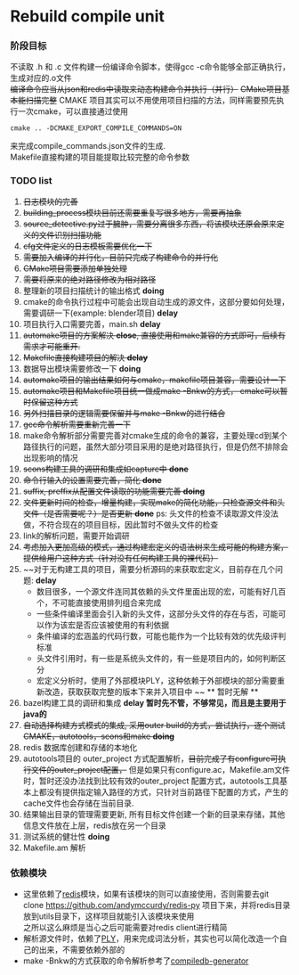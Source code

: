 # Rebuild compile unit

### 阶段目标
不读取 .h 和 .c 文件构建一份编译命令脚本，使得gcc -c命令能够全部正确执行，生成对应的.o文件 \
~~编译命令应当从json和redis中读取来动态构建命令并执行（并行）~~
~~CMake项目基本能扫描完整~~ CMAKE 项目其实可以不用使用项目扫描的方法，同样需要预先执行一次cmake，可以直接通过使用

    
    cmake .. -DCMAKE_EXPORT_COMPILE_COMMANDS=ON

来完成compile_commands.json文件的生成. \
Makefile直接构建的项目能提取比较完整的命令参数

### TODO list
1. ~~日志模块的完善~~
2. ~~building_process模块目前还需要重复写很多地方，需要再抽象~~
3. ~~source_detective.py过于臃肿，需要分离很多东西，将该模块还原会原来定义的文件识别扫描功能~~
4. ~~cfg文件定义的日志模板需要优化一下~~
5. ~~需要加入编译的并行化，目前只完成了构建命令的并行化~~
6. ~~CMake项目需要添加单独处理~~
7. ~~需要将原来的绝对路径修改为相对路径~~
8. 整理新的项目扫描统计的输出格式 **doing**
9. cmake的命令执行过程中可能会出现自动生成的源文件，这部分要如何处理，需要调研一下(example: blender项目) **delay**
10. 项目执行入口需要完善，main.sh **delay**
11. ~~automake项目的方案解决 **close**, 直接使用和make兼容的方式即可，后续有需求才可能重开.~~
12. ~~Makefile直接构建项目的解决 **delay**~~
13. 数据导出模块需要修改一下 **doing**
14. ~~automake项目的输出结果如何与cmake，makefile项目兼容，需要设计一下~~
15. ~~automake项目和Makefile项目统一做成make -Bnkw的方式， cmake可以暂时保留这种方式~~
16. ~~另外扫描目录的逻辑需要保留并与make -Bnkw的进行结合~~
17. ~~gcc命令解析需要重新完善一下~~
18. make命令解析部分需要完善对cmake生成的命令的兼容，主要处理cd到某个路径执行的问题，虽然大部分项目采用的是绝对路径执行，但是仍然不排除会出现影响的情况
19. ~~scons构建工具的调研和集成如capture中 **done**~~
20. ~~命令行输入的设置需要完善，简化 **done**~~
21. ~~suffix, preffix从配置文件读取的功能需要完善 **doing**~~
22. ~~文件更新时间的检查，增量构建，实现make的简化功能，只检查源文件和头文件（是否需要呢？）是否更新 **done**~~ ps: 头文件的检查不读取源文件没法做，不符合现在的项目目标，因此暂时不做头文件的检查
23. link的解析问题，需要开始调研
24. ~~考虑加入更加高级的模式，通过构建宏定义的语法树来生成可能的构建方案，提供给用户这种方式（针对没有任何构建工具的裸代码）~~
25. ~~对于无构建工具的项目，需要分析源码的来获取宏定义，目前存在几个问题: **delay**
    * 数目很多，一个源文件连同其依赖的头文件里面出现的宏，可能有好几百个，不可能直接使用排列组合来完成
    * 一些条件编译里面会引入新的头文件，这部分头文件的存在与否，可能可以作为该宏是否应该被使用的有利依据
    * 条件编译的宏涵盖的代码行数，可能也能作为一个比较有效的优先级评判标准
    * 头文件引用时，有一些是系统头文件的，有一些是项目内的，如何判断区分
    * 宏定义分析时，使用了外部模块PLY，这种依赖于外部模块的部分需要重新改造，获取获取完整的版本下来并入项目中
    ~~ ** 暂时无解 **
26. bazel构建工具的调研和集成 **delay 暂时先不管，不够常见，而且是主要用于java的**
27. ~~自动选择构建方式模式的集成, 采用outer build的方式，尝试执行，逐个测试CMAKE，autotools，scons和make **doing**~~
28. redis 数据库创建和存储的本地化
29. autotools项目的 outer_project 方式配置解析，~~目前完成了有configure可执行文件的outer_project配置，~~ 但是如果只有configure.ac，Makefile.am文件时，暂时还没办法找到比较有效的outer_project 配置方式，autotools工具基本上都没有提供指定输入路径的方式，只针对当前路径下配置的方式，产生的cache文件也会存储在当前目录.
30. 结果输出目录的管理需要更新, 所有目标文件创建一个新的目录来存储，其他信息文件放在上层，redis放在另一个目录
31. 测试系统的健壮性 **doing**
32. Makefile.am 解析



### 依赖模块
* 这里依赖了[redis](https://pypi.python.org/pypi/redis/2.10.6)模块，如果有该模块的则可以直接使用，否则需要去git clone https://github.com/andymccurdy/redis-py 项目下来，并将redis目录放到utils目录下，这样项目就能引入该模块来使用 \
之所以这么麻烦是当心之后可能需要对redis client进行精简
* 解析源文件时，依赖了[PLY](https://pypi.python.org/pypi/ply)，用来完成词法分析，其实也可以简化改造一个自己的出来，不需要依赖外部的
* make -Bnkw的方式获取的命令解析参考了[compiledb-generator](https://github.com/nickdiego/compiledb-generator)
